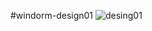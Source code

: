 #windorm-design01
![desing01](https://github.com/jeovDev/windorm-design01/assets/45711305/45b92d7a-648a-4742-9cc1-d3e4e3a40679)
